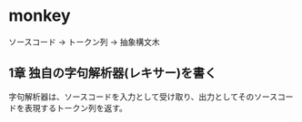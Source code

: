 # monkey
ソースコード -> トークン列 -> 抽象構文木
## 1章 独自の字句解析器(レキサー)を書く
字句解析器は、ソースコードを入力として受け取り、出力としてそのソースコードを表現するトークン列を返す。

